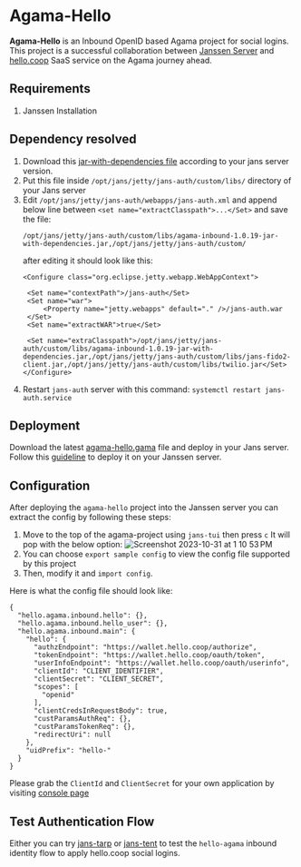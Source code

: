 # Agama-Hello

**Agama-Hello** is an Inbound OpenID based Agama project for social logins. This project is a successful collaboration between [Janssen Server](https://docs.jans.io) and [hello.coop](https://hello.coop) SaaS service on the Agama journey ahead.


## Requirements
1. Janssen Installation

## Dependency resolved
1. Download this [jar-with-dependencies file](https://maven.jans.io/maven/io/jans/agama-inbound/) according to your jans server version.
2. Put this file inside `/opt/jans/jetty/jans-auth/custom/libs/` directory of your Jans server
3. Edit `/opt/jans/jetty/jans-auth/webapps/jans-auth.xml` and append below line between `<set name="extractClasspath">...</Set>` and save the file:
   ```
   /opt/jans/jetty/jans-auth/custom/libs/agama-inbound-1.0.19-jar-with-dependencies.jar,/opt/jans/jetty/jans-auth/custom/
   ```   
   after editing it should look like this:
   ```
   <Configure class="org.eclipse.jetty.webapp.WebAppContext">

    <Set name="contextPath">/jans-auth</Set>
    <Set name="war">
        <Property name="jetty.webapps" default="." />/jans-auth.war
    </Set>
    <Set name="extractWAR">true</Set>

    <Set name="extraClasspath">/opt/jans/jetty/jans-auth/custom/libs/agama-inbound-1.0.19-jar-with-dependencies.jar,/opt/jans/jetty/jans-auth/custom/libs/jans-fido2-client.jar,/opt/jans/jetty/jans-auth/custom/libs/twilio.jar</Set></Configure>
   ```
4. Restart `jans-auth` server with this command: `systemctl restart jans-auth.service`

## Deployment

Download the latest [agama-hello.gama](https://github.com/GluuFederation/agama-hello/releases/latest/download/agama-hello.gama) file and deploy in your Jans server. Follow this [guideline](https://agama-lab.gluu.org/agama-101/deploying-an-agama-project-to-jans-server/) to deploy it on your Janssen server.

## Configuration

After deploying the `agama-hello` project into the Janssen server you can extract the config by following these steps:
1. Move to the top of the agama-project using `jans-tui` then press `c` It will pop with the below option:
   ![Screenshot 2023-10-31 at 1 10 53 PM](https://github.com/GluuFederation/agama-hello/assets/20867846/932a6af7-f936-4caa-9e63-e5c300898919)
3. You can choose `export sample config` to view the config file supported by this project
4. Then, modify it and `import config`.

Here is what the config file should look like:

```
{
  "hello.agama.inbound.hello": {},
  "hello.agama.inbound.hello_user": {},
  "hello.agama.inbound.main": {
    "hello": {
      "authzEndpoint": "https://wallet.hello.coop/authorize",
      "tokenEndpoint": "https://wallet.hello.coop/oauth/token",
      "userInfoEndpoint": "https://wallet.hello.coop/oauth/userinfo",
      "clientId": "CLIENT_IDENTIFIER",
      "clientSecret": "CLIENT_SECRET",
      "scopes": [
        "openid"
      ],
      "clientCredsInRequestBody": true,
      "custParamsAuthReq": {},
      "custParamsTokenReq": {},
      "redirectUri": null
    },
    "uidPrefix": "hello-"
  }
}
```

Please grab the `ClientId` and `ClientSecret` for your own application by visiting [console page](https://console.hello.coop)

## Test Authentication Flow

Either you can try [jans-tarp](https://github.com/JanssenProject/jans/tree/main/demos/jans-tarp) or [jans-tent](https://github.com/JanssenProject/jans/tree/main/demos/jans-tent) to test the `hello-agama` inbound identity flow to apply hello.coop social logins.

